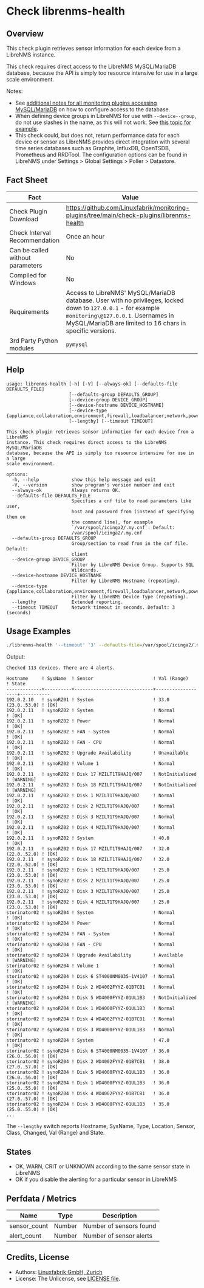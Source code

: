 # Check librenms-health

## Overview

This check plugin retrieves sensor information for each device from a LibreNMS instance.

This check requires direct access to the LibreNMS MySQL/MariaDB database, because the API is simply too resource intensive for use in a large scale environment.

Notes:

* See [additional notes for all monitoring plugins accessing MySQL/MariaDB](https://github.com/Linuxfabrik/monitoring-plugins/blob/main/PLUGINS-MYSQL.md) on how to configure access to the database.
* When defining device groups in LibreNMS for use with `--device--group`, do not use slashes in the name, as this will not work. See [this topic for example](https://github.com/laravel/framework/issues/22125).
* This check could, but does not, return performance data for each device or sensor as LibreNMS provides direct integration with several time series databases such as Graphite, InfluxDB, OpenTSDB, Prometheus and RRDTool. The configuration options can be found in LibreNMS under Settings \> Global Settings \> Poller \> Datastore.


## Fact Sheet

| Fact | Value |
|----|----|
| Check Plugin Download                 | <https://github.com/Linuxfabrik/monitoring-plugins/tree/main/check-plugins/librenms-health> |
| Check Interval Recommendation         | Once an hour |
| Can be called without parameters      | No |
| Compiled for Windows                  | No |
| Requirements                          | Access to LibreNMS' MySQL/MariaDB database. User with no privileges, locked down to `127.0.0.1` - for example `monitoring\@127.0.0.1`. Usernames in MySQL/MariaDB are limited to 16 chars in specific versions. |
| 3rd Party Python modules              | `pymysql` |


## Help

```text
usage: librenms-health [-h] [-V] [--always-ok] [--defaults-file DEFAULTS_FILE]
                       [--defaults-group DEFAULTS_GROUP]
                       [--device-group DEVICE_GROUP]
                       [--device-hostname DEVICE_HOSTNAME]
                       [--device-type {appliance,collaboration,environment,firewall,loadbalancer,network,power,printer,server,storage,wireless,workstation}]
                       [--lengthy] [--timeout TIMEOUT]

This check plugin retrieves sensor information for each device from a LibreNMS
instance. This check requires direct access to the LibreNMS MySQL/MariaDB
database, because the API is simply too resource intensive for use in a large
scale environment.

options:
  -h, --help            show this help message and exit
  -V, --version         show program's version number and exit
  --always-ok           Always returns OK.
  --defaults-file DEFAULTS_FILE
                        Specifies a cnf file to read parameters like user,
                        host and password from (instead of specifying them on
                        the command line), for example
                        `/var/spool/icinga2/.my.cnf`. Default:
                        /var/spool/icinga2/.my.cnf
  --defaults-group DEFAULTS_GROUP
                        Group/section to read from in the cnf file. Default:
                        client
  --device-group DEVICE_GROUP
                        Filter by LibreNMS Device Group. Supports SQL
                        Wildcards.
  --device-hostname DEVICE_HOSTNAME
                        Filter by LibreNMS Hostname (repeating).
  --device-type {appliance,collaboration,environment,firewall,loadbalancer,network,power,printer,server,storage,wireless,workstation}
                        Filter by LibreNMS Device Type (repeating).
  --lengthy             Extended reporting.
  --timeout TIMEOUT     Network timeout in seconds. Default: 3 (seconds)
```


## Usage Examples

```bash
./librenms-health '--timeout' '3' --defaults-file=/var/spool/icinga2/.my.cnf --device-group="%storage%"
```

Output:

```text
Checked 113 devices. There are 4 alerts.

Hostname     ! SysName  ! Sensor                      ! Val (Range)       ! State     
-------------+----------+-----------------------------+-------------------+-----------
192.0.2.10   ! synoRZ01 ! System                      ! 33.0 (23.0..53.0) ! [OK]      
192.0.2.11   ! synoRZ02 ! System                      ! Normal            ! [OK]      
192.0.2.11   ! synoRZ02 ! Power                       ! Normal            ! [OK]      
192.0.2.11   ! synoRZ02 ! FAN - System                ! Normal            ! [OK]      
192.0.2.11   ! synoRZ02 ! FAN - CPU                   ! Normal            ! [OK]      
192.0.2.11   ! synoRZ02 ! Upgrade Availability        ! Unavailable       ! [OK]      
192.0.2.11   ! synoRZ02 ! Volume 1                    ! Normal            ! [OK]      
192.0.2.11   ! synoRZ02 ! Disk 17 MZILT1T9HAJQ/007    ! NotInitialized    ! [WARNING] 
192.0.2.11   ! synoRZ02 ! Disk 18 MZILT1T9HAJQ/007    ! NotInitialized    ! [WARNING] 
192.0.2.11   ! synoRZ02 ! Disk 1 MZILT1T9HAJQ/007     ! Normal            ! [OK]      
192.0.2.11   ! synoRZ02 ! Disk 2 MZILT1T9HAJQ/007     ! Normal            ! [OK]      
192.0.2.11   ! synoRZ02 ! Disk 3 MZILT1T9HAJQ/007     ! Normal            ! [OK]      
192.0.2.11   ! synoRZ02 ! Disk 4 MZILT1T9HAJQ/007     ! Normal            ! [OK]      
192.0.2.11   ! synoRZ02 ! System                      ! 40.0              ! [OK]      
192.0.2.11   ! synoRZ02 ! Disk 17 MZILT1T9HAJQ/007    ! 32.0 (22.0..52.0) ! [OK]      
192.0.2.11   ! synoRZ02 ! Disk 18 MZILT1T9HAJQ/007    ! 32.0 (22.0..52.0) ! [OK]      
192.0.2.11   ! synoRZ02 ! Disk 1 MZILT1T9HAJQ/007     ! 25.0 (23.0..53.0) ! [OK]      
192.0.2.11   ! synoRZ02 ! Disk 2 MZILT1T9HAJQ/007     ! 25.0 (23.0..53.0) ! [OK]      
192.0.2.11   ! synoRZ02 ! Disk 3 MZILT1T9HAJQ/007     ! 25.0 (23.0..53.0) ! [OK]      
192.0.2.11   ! synoRZ02 ! Disk 4 MZILT1T9HAJQ/007     ! 25.0 (23.0..53.0) ! [OK]      
storinator02 ! synoRZ04 ! System                      ! Normal            ! [OK]      
storinator02 ! synoRZ04 ! Power                       ! Normal            ! [OK]      
storinator02 ! synoRZ04 ! FAN - System                ! Normal            ! [OK]      
storinator02 ! synoRZ04 ! FAN - CPU                   ! Normal            ! [OK]      
storinator02 ! synoRZ04 ! Upgrade Availability        ! Available         ! [WARNING] 
storinator02 ! synoRZ04 ! Volume 1                    ! Normal            ! [OK]      
storinator02 ! synoRZ04 ! Disk 6 ST4000NM0035-1V4107  ! Normal            ! [OK]      
storinator02 ! synoRZ04 ! Disk 2 WD4002FYYZ-01B7CB1   ! Normal            ! [OK]      
storinator02 ! synoRZ04 ! Disk 5 WD4000FYYZ-01UL1B3   ! NotInitialized    ! [WARNING] 
storinator02 ! synoRZ04 ! Disk 1 WD4000FYYZ-01UL1B3   ! Normal            ! [OK]      
storinator02 ! synoRZ04 ! Disk 4 WD4002FYYZ-01B7CB1   ! Normal            ! [OK]      
storinator02 ! synoRZ04 ! Disk 3 WD4000FYYZ-01UL1B3   ! Normal            ! [OK]      
storinator02 ! synoRZ04 ! System                      ! 47.0              ! [OK]      
storinator02 ! synoRZ04 ! Disk 6 ST4000NM0035-1V4107  ! 36.0 (26.0..56.0) ! [OK]      
storinator02 ! synoRZ04 ! Disk 2 WD4002FYYZ-01B7CB1   ! 38.0 (27.0..57.0) ! [OK]      
storinator02 ! synoRZ04 ! Disk 5 WD4000FYYZ-01UL1B3   ! 36.0 (26.0..56.0) ! [OK]      
storinator02 ! synoRZ04 ! Disk 1 WD4000FYYZ-01UL1B3   ! 36.0 (25.0..55.0) ! [OK]      
storinator02 ! synoRZ04 ! Disk 4 WD4002FYYZ-01B7CB1   ! 36.0 (27.0..57.0) ! [OK]      
storinator02 ! synoRZ04 ! Disk 3 WD4000FYYZ-01UL1B3   ! 35.0 (25.0..55.0) ! [OK]
...
```

The `--lengthy` switch reports Hostname, SysName, Type, Location, Sensor, Class, Changed, Val (Range) and State.


## States

* OK, WARN, CRIT or UNKNOWN according to the same sensor state in LibreNMS
* OK if you disable the alerting for a particular sensor in LibreNMS


## Perfdata / Metrics

| Name         | Type   | Description             |
|--------------|--------|-------------------------|
| sensor_count | Number | Number of sensors found |
| alert_count  | Number | Number of sensor alerts |


## Credits, License

* Authors: [Linuxfabrik GmbH, Zurich](https://www.linuxfabrik.ch)
* License: The Unlicense, see [LICENSE file](https://unlicense.org/).
